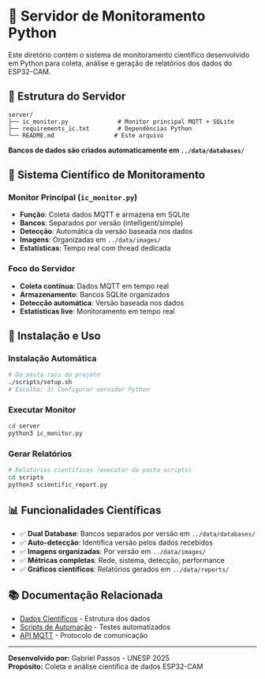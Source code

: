 # 🐍 Servidor de Monitoramento Python

Este diretório contém o sistema de monitoramento científico desenvolvido em Python para coleta, análise e geração de relatórios dos dados do ESP32-CAM.

## 📁 **Estrutura do Servidor**

```
server/
├── ic_monitor.py              # Monitor principal MQTT + SQLite
├── requirements_ic.txt        # Dependências Python
└── README.md                 # Este arquivo
```

**Bancos de dados são criados automaticamente em `../data/databases/`**

## 🔬 **Sistema Científico de Monitoramento**

### **Monitor Principal** (`ic_monitor.py`)
- **Função**: Coleta dados MQTT e armazena em SQLite
- **Bancos**: Separados por versão (intelligent/simple)
- **Detecção**: Automática da versão baseada nos dados
- **Imagens**: Organizadas em `../data/images/`
- **Estatísticas**: Tempo real com thread dedicada

### **Foco do Servidor**
- **Coleta contínua**: Dados MQTT em tempo real
- **Armazenamento**: Bancos SQLite organizados
- **Detecção automática**: Versão baseada nos dados
- **Estatísticas live**: Monitoramento em tempo real

## 🚀 **Instalação e Uso**

### **Instalação Automática**
```bash
# Da pasta raiz do projeto
./scripts/setup.sh
# Escolha: 3) Configurar servidor Python
```

### **Executar Monitor**
```bash
cd server
python3 ic_monitor.py
```

### **Gerar Relatórios**
```bash
# Relatórios científicos (executar da pasta scripts)
cd scripts
python3 scientific_report.py
```

## 📊 **Funcionalidades Científicas**

- ✅ **Dual Database**: Bancos separados por versão em `../data/databases/`
- ✅ **Auto-detecção**: Identifica versão pelos dados recebidos
- ✅ **Imagens organizadas**: Por versão em `../data/images/`
- ✅ **Métricas completas**: Rede, sistema, detecção, performance
- ✅ **Gráficos científicos**: Relatórios gerados em `../data/reports/`

## 📚 **Documentação Relacionada**

- [Dados Científicos](../data/README.md) - Estrutura dos dados
- [Scripts de Automação](../scripts/README_SCRIPTS.md) - Testes automatizados
- [API MQTT](../docs/API_MQTT.md) - Protocolo de comunicação

---

**Desenvolvido por:** Gabriel Passos - UNESP 2025  
**Propósito:** Coleta e análise científica de dados ESP32-CAM
